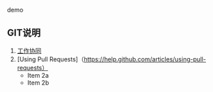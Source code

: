 demo

## GIT说明
1. [工作协同](http://www.worldhello.net/gotgithub/04-work-with-others/010-fork-and-pull.html)
2. [Using Pull Requests]（https://help.github.com/articles/using-pull-requests）
   * Item 2a
   * Item 2b

